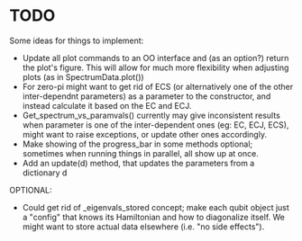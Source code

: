 # TODO

Some ideas for things to implement:

- Update all plot commands to an OO interface and (as an option?) return the plot's figure. This will allow for much more flexibility when adjusting plots (as in SpectrumData.plot())
- For zero-pi might want to get rid of ECS (or alternatively one of the other inter-dependnt parameters) as a parameter to the constructor, and instead calculate it based on the EC and ECJ. 
- Get_spectrum_vs_paramvals() currently may give inconsistent results when parameter is one of the inter-dependent ones (eg: EC, ECJ, ECS), might want to raise exceptions, or update other ones accordingly. 
- Make showing of the progress_bar in some methods optional; sometimes when running things in parallel, all show up at once. 
- Add an update(d) method, that updates the parameters from a dictionary d

OPTIONAL:
- Could get rid of _eigenvals_stored concept; make each qubit object just a "config" that knows its Hamiltonian and how to diagonalize itself. We might want to store actual data elsewhere (i.e. "no side effects").



